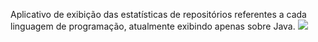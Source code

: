 Aplicativo de exibição das estatísticas de repositórios referentes a cada linguagem de programação, atualmente exibindo apenas sobre Java. 
![](https://github.com/leogmsantos/languages-stats/blob/dev/demonstration.gif)
